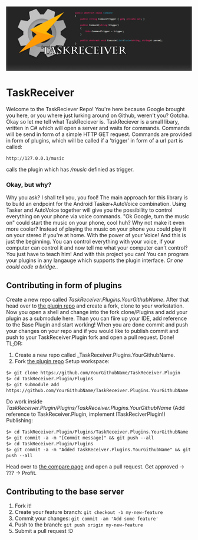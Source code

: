 ![Picture](ressources/header.png?raw=true)
# TaskReceiver
Welcome to the TaskReciever Repo!
You're here because Google brought you here, or you where just lurking around on Github, weren't you? Gotcha. Okay so let me tell what TaskReciever is.
TaskReciever is a small libary, written in C# which will open a server and waits for commands. Commands will be send in form of a simple HTTP GET request. Commands are provided in form of plugins, which will be called if a 'trigger' in form of a url part is called:
```
http://127.0.0.1/music
```
calls the plugin which has _/music_ definied as trigger.
### Okay, but why?
Why you ask? I shall tell you, you fool!
The main approach for this library is to build an endpoint for the Android Tasker+AutoVoice combination. Using Tasker and AutoVoice together will give you the possibility to control everything on your phone via voice commands. "Ok Google, turn the music on" could start the music on your phone, cool huh? Why not make it even more cooler? Instead of playing the music on your phone you could play it on your stereo if you're at home. With the power of your Voice! And this is just the beginning. You can control everything with your voice, if your computer can control it and now tell me what your computer can't control? You just have to teach him! And with this project you can! You can program your plugins in any langauge which supports the plugin interface. _Or one could code a bridge.._

## Contributing in form of plugins
Create a new repo called _TaskReceiver.Plugins.YourGithubName_. After that head over to [the plugin repo](https://github.com/Kimmax/TaskReceiver.Plugin) and create a fork, clone to your workstation.
Now you open a shell and change into the fork clone/Plugins and add your plugin as a submodule here. Than you can fiire up your IDE, add reference to the Base Plugin and start working! When you are done commit and push your changes on your repo and if you would like to publish commit and push to your TaskReceiver.Plugin fork and open a pull request. Done!
TL;DR:
1. Create a new repo called _TaskReceiver.Plugins.YourGithubName.
2. Fork [the plugin repo](https://github.com/Kimmax/TaskReceiver.Plugin)
Setup workspace:
```
$> git clone https://github.com/YourGithubName/TaskReceiver.Plugin
$> cd TaskReceiver.Plugin/Plugins
$> git submodule add https://github.com/YourGithubName/TaskReceiver.Plugins.YourGithubName
```
Do work inside _TaskReceiver.Plugin/Plugins/TaskReceiver.Plugins.YourGithubName_ (Add reference to TaskReceiver.Plugin, implement ITaskReciverPlugin!)
Publishing:
```
$> cd TaskReceiver.Plugin/Plugins/TaskReceiver.Plugins.YourGithubName
$> git commit -a -m "[Commit message]" && git push --all
$> cd TaskReceiver.Plugin/Plugins
$> git commit -a -m "Added TaskReceiver.Plugins.YourGithubName" && git push --all
```
Head over to [the compare page](https://github.com/Kimmax/TaskReceiver.Plugin/compare) and open a pull request.
Get approved -> ??? -> Profit.

## Contributing to the base server
1. Fork it!
2. Create your feature branch: `git checkout -b my-new-feature`
3. Commit your changes: `git commit -am 'Add some feature'`
4. Push to the branch: `git push origin my-new-feature`
5. Submit a pull request :D

